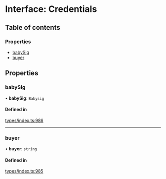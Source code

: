 # Interface: Credentials

## Table of contents

### Properties

- [babySig](Credentials.md#babysig)
- [buyer](Credentials.md#buyer)

## Properties

### babySig

• **babySig**: `Babysig`

#### Defined in

[types/index.ts:986](https://github.com/nevermined-io/react-components/blob/7688b12/catalog/src/types/index.ts#L986)

___

### buyer

• **buyer**: `string`

#### Defined in

[types/index.ts:985](https://github.com/nevermined-io/react-components/blob/7688b12/catalog/src/types/index.ts#L985)
